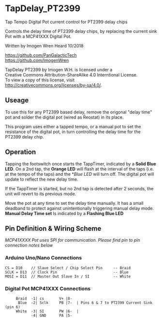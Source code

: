 # TapDelay_PT2399
Tap Tempo Digital Pot current control for PT2399 delay chips


 Controls the delay time of PT2399 delay chips, by replacing the
 current sink Pot with a MCP41XXX Digital Pot.

Written by Imogen Wren Heard 10/2018

https://github.com/PanGalacticTech   <br>
https://github.com/ImogenWren    <br>

TapDelay PT2399 by Imogen W.H. is licensed under a     <br>
Creative Commons Attribution-ShareAlike 4.0 Interntional License.    <br>
To view a copy of this license, visit     <br>
http://creativecommons.org/licenses/by-sa/4.0/.     <br>


## Useage

To use this for any PT2399 based delay, remove the origonal "delay time" pot and solder the digital pot (wired as Reostat) in its place.

This program uses either a tapped tempo, or a manual pot to set the resistance of the digital pot, in turn controlling the delay time for the PT2399 delay chip.

## Operation

Tapping the footswitch once starts the TappTimer, indicated by a **Solid Blue LED**. On a 2nd tap, the **Orange LED** will flash at the interval of the taps (i.e. at the tempo of the taps) and the **Blue LED* will turn off. The digital pot will update to reflect the new delay time.

If the TappTimer is started, but no 2nd tap is detected after 2 seconds, the unit will revert to its previous mode.

Move the pot at any time to set the delay time manually. It has a small deadband to protect against unintentionally triggering manual delay mode. 
**Manual Delay Time set** Is indicated by a **Flashing Blue LED**
   
   
## Pin Definition & Wiring Scheme
_MCP41XXXX Pot uses SPI for communication. Please find pin to pin connection notes below_
   
 ### Arduino Uno/Nano Connections
```
CS = D10    // Slave Select / Chip Select Pin     -- Braid
SCLK = D13  // Clock Pin                          -- Blue
MOSI = D11  // Master Out Slave In / SI           -- White
```
   
 ###  Digital Pot MCP41XXX Connections 
```
     Braid  -1| cs       V+ |8-
      Blue  -2| Sclk     PB |7-  | Pins 6 & 7 to PT2399 Current Sink (pin 6)
     White  -3| SI       PW |6-  | 
            -4| GND      PA |5-
            
```            
